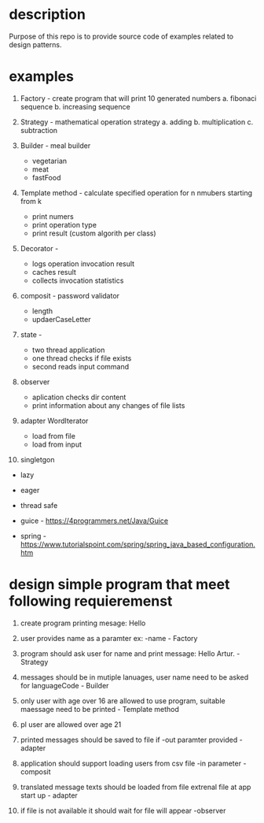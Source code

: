 # description

Purpose of this repo is to provide source code of examples related to design patterns.

# examples

1. Factory - create program that will print 10 generated numbers
  a. fibonaci sequence
  b. increasing sequence
  
2. Strategy - mathematical operation strategy
  a. adding
  b. multiplication
  c. subtraction
		
3. Builder - meal builder
    - vegetarian
	- meat
	- fastFood
	
4. Template method - calculate specified operation for n nmubers starting from k
    - print numers
	- print operation type
	- print result (custom algorith per class)
	
5. Decorator - 
    - logs operation invocation result
	- caches result
	- collects invocation statistics
	
6. composit - password validator
    - length
	- updaerCaseLetter
	
7. state - 
    - two thread application
	- one thread checks if file exists
	- second reads input command

8. observer 
	- aplication checks dir content
	- print information about any changes of file lists
		
9. adapter WordIterator
   - load from file
   - load from input

10. singletgon
   - lazy
   - eager
   - thread safe
   
   - guice - https://4programmers.net/Java/Guice
   - spring - https://www.tutorialspoint.com/spring/spring_java_based_configuration.htm


# design simple program that meet following requieremenst

1. create program printing mesage: Hello
2. user provides name as a paramter ex: -name - Factory
3. program should ask user for name and print message: Hello Artur. - Strategy


4. messages should be in mutiple lanuages, user name need to be asked for languageCode - Builder
5. only user with age over 16 are allowed to use program, suitable maessage need to be printed - Template method
6. pl user are allowed over age 21

7. printed messages should be saved to file if -out paramter provided - adapter
8. application should support loading users from csv file -in parameter - composit

9. translated message texts should be loaded from file extrenal file at app start up - adapter
10. if file is not available it should wait for file will appear -observer